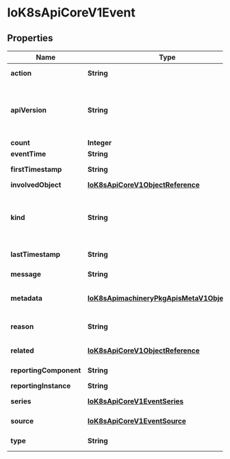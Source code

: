 
# IoK8sApiCoreV1Event

## Properties
Name | Type | Description | Notes
------------ | ------------- | ------------- | -------------
**action** | **String** | What action was taken/failed regarding to the Regarding object. |  [optional]
**apiVersion** | **String** | APIVersion defines the versioned schema of this representation of an object. Servers should convert recognized schemas to the latest internal value, and may reject unrecognized values. More info: https://git.k8s.io/community/contributors/devel/api-conventions.md#resources |  [optional]
**count** | **Integer** | The number of times this event has occurred. |  [optional]
**eventTime** | **String** | Time when this Event was first observed. |  [optional]
**firstTimestamp** | **String** | The time at which the event was first recorded. (Time of server receipt is in TypeMeta.) |  [optional]
**involvedObject** | [**IoK8sApiCoreV1ObjectReference**](IoK8sApiCoreV1ObjectReference.md) | The object that this event is about. | 
**kind** | **String** | Kind is a string value representing the REST resource this object represents. Servers may infer this from the endpoint the client submits requests to. Cannot be updated. In CamelCase. More info: https://git.k8s.io/community/contributors/devel/api-conventions.md#types-kinds |  [optional]
**lastTimestamp** | **String** | The time at which the most recent occurrence of this event was recorded. |  [optional]
**message** | **String** | A human-readable description of the status of this operation. |  [optional]
**metadata** | [**IoK8sApimachineryPkgApisMetaV1ObjectMeta**](IoK8sApimachineryPkgApisMetaV1ObjectMeta.md) | Standard object&#39;s metadata. More info: https://git.k8s.io/community/contributors/devel/api-conventions.md#metadata | 
**reason** | **String** | This should be a short, machine understandable string that gives the reason for the transition into the object&#39;s current status. |  [optional]
**related** | [**IoK8sApiCoreV1ObjectReference**](IoK8sApiCoreV1ObjectReference.md) | Optional secondary object for more complex actions. |  [optional]
**reportingComponent** | **String** | Name of the controller that emitted this Event, e.g. &#x60;kubernetes.io/kubelet&#x60;. |  [optional]
**reportingInstance** | **String** | ID of the controller instance, e.g. &#x60;kubelet-xyzf&#x60;. |  [optional]
**series** | [**IoK8sApiCoreV1EventSeries**](IoK8sApiCoreV1EventSeries.md) | Data about the Event series this event represents or nil if it&#39;s a singleton Event. |  [optional]
**source** | [**IoK8sApiCoreV1EventSource**](IoK8sApiCoreV1EventSource.md) | The component reporting this event. Should be a short machine understandable string. |  [optional]
**type** | **String** | Type of this event (Normal, Warning), new types could be added in the future |  [optional]




